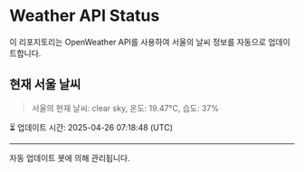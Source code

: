 
# Weather API Status

이 리포지토리는 OpenWeather API를 사용하여 서울의 날씨 정보를 자동으로 업데이트합니다.

## 현재 서울 날씨
> 서울의 현재 날씨: clear sky, 온도: 19.47°C, 습도: 37%

⏳ 업데이트 시간: 2025-04-26 07:18:48 (UTC)

---
자동 업데이트 봇에 의해 관리됩니다.
